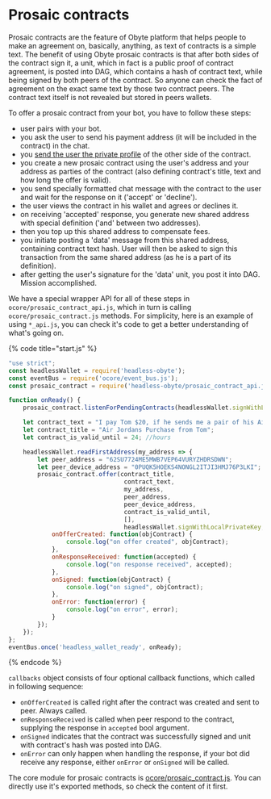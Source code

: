 # Prosaic contracts

Prosaic contracts are the feature of Obyte platform that helps people to make an agreement on, basically, anything, as text of contracts is a simple text. The benefit of using Obyte prosaic contracts is that after both sides of the contract sign it, a unit, which in fact is a public proof of contract agreement, is posted into DAG, which contains a hash of contract text, while being signed by both peers of the contract. So anyone can check the fact of agreement on the exact same text by those two contract peers. The contract text itself is not revealed but stored in peers wallets.

To offer a prosaic contract from your bot, you have to follow these steps:

* user pairs with your bot.
* you ask the user to send his payment address \(it will be included in the contract\) in the chat.
* you [send the user the private profile](../private-profiles.md#sending-private-profile) of the other side of the contract.
* you create a new prosaic contract using the user's address and your address as parties of the contract \(also defining contract's title, text and how long the offer is valid\).
* you send specially formatted chat message with the contract to the user and wait for the response on it \('accept' or 'decline'\).
* the user views the contract in his wallet and agrees or declines it.
* on receiving 'accepted' response, you generate new shared address with special definition \('and' between two addresses\).
* then you top up this shared address to compensate fees.
* you initiate posting a 'data' message from this shared address, containing contract text hash. User will then be asked to sign this transaction from the same shared address \(as he is a part of its definition\).
* after getting the user's signature for the 'data' unit, you post it into DAG. Mission accomplished.

We have a special wrapper API for all of these steps in `ocore/prosaic_contract_api.js`, which in turn is calling `ocore/prosaic_contract.js` methods. For simplicity, here is an example of using `*_api.js`, you can check it's code to get a better understanding of what's going on.

{% code title="start.js" %}
```javascript
"use strict";
const headlessWallet = require('headless-obyte');
const eventBus = require('ocore/event_bus.js');
const prosaic_contract = require('headless-obyte/prosaic_contract_api.js');

function onReady() {
    prosaic_contract.listenForPendingContracts(headlessWallet.signWithLocalPrivateKey);

    let contract_text = "I pay Tom $20, if he sends me a pair of his Air Jordans.";
    let contract_title = "Air Jordans Purchase from Tom";
    let contract_is_valid_until = 24; //hours

    headlessWallet.readFirstAddress(my_address => {
        let peer_address = "62SU7724ME5MWB7VEP64VURYZHDRSDWN";
        let peer_device_address = "0PUQK5HOEKS4NONGL2ITJI3HMJ76P3LKI";
        prosaic_contract.offer(contract_title,
                                contract_text,
                                my_address,
                                peer_address,
                                peer_device_address,
                                contract_is_valid_until,
                                [],
                                headlessWallet.signWithLocalPrivateKey, {
            onOfferCreated: function(objContract) {
                console.log("on offer created", objContract);
            },
            onResponseReceived: function(accepted) {
                console.log("on response received", accepted);
            },
            onSigned: function(objContract) {
                console.log("on signed", objContract);
            },
            onError: function(error) {
                console.log("on error", error);
            }
        });
    });
};
eventBus.once('headless_wallet_ready', onReady);
```
{% endcode %}

`callbacks` object consists of four optional callback functions, which called in following sequence:

* `onOfferCreated` is called right after the contract was created and sent to peer. Always called.
* `onResponseReceived` is called when peer respond to the contract, supplying the response in `accepted` bool argument.
* `onSigned` indicates that the contract was successfully signed and unit with contract's hash was posted into DAG.
* `onError` can only happen when handling the response, if your bot did receive any response, either `onError` or `onSigned` will be called.

The core module for prosaic contracts is [ocore/prosaic\_contract.js](https://github.com/byteball/ocore/blob/master/prosaic_contract.js). You can directly use it's exported methods, so check the content of it first.

